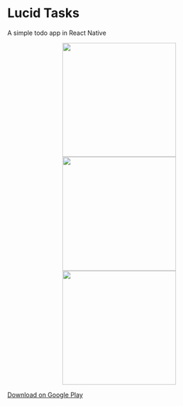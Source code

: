 # Lucid Tasks
A simple todo app in React Native

<p align="center">
  <img src="https://lh3.googleusercontent.com/yeaV6bmqKMxufBK46EQCTDUHJI_oz4Lc137ex_ZNTeePzGhxDCJDLTxDano7ZhP3XuHR=w1920-h933-rw" width="256">
  <img src="https://lh3.googleusercontent.com/ad_dIvz8zT3VThuf62cPSj6abx3maJMsdFxkgFiJQfXoeDrQe-iaWtlOatbzrXwddns=w1920-h933-rw" width="256">
  <img src="https://lh3.googleusercontent.com/9XILOwCqo61IiBasQeM5MWIoWGPF9TLHu6coLpVeajvyLDithtgk8xMGgA1xTeNBvw=w1920-h933-rw" width="256">
</p>

<a href="https://play.google.com/store/apps/details?id=com.lucidtasks">Download on Google Play</a>
